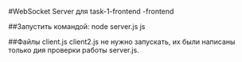 #WebSocket Server для task-1-frontend
-frontend

##Запустить командой: node server.js
js

##Файлы client.js client2.js не нужно запускать, их были написаны только дия проверки работы server.js.

